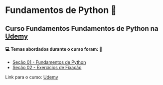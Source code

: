 # Fundamentos de Python :snake:
## Curso Fundamentos Fundamentos de Python na [Udemy](https://www.udemy.com/course/fundamentos-de-python-2021/)
#### :computer: Temas abordados durante o curso foram: :rocket:
- [Seção 01 - Fundamentos de Python]()
- [Seção 02 - Exercícios de Fixação]()

Link para o curso: [Udemy](https://www.udemy.com/course/fundamentos-de-python-2021/)

